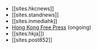 

- [[sites.hkcnews]]
- [[sites.standnews]]
- [[sites.inmediahk]]
- [Hong Kong Free Press](https://hongkongfp.com) (ongoing)
- [[sites.hkja]])
- [[sites.post852]]

